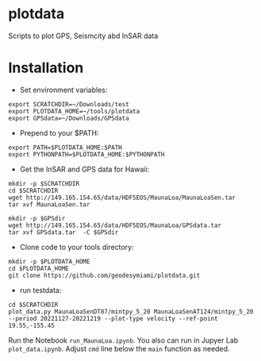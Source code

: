 # plotdata
Scripts to plot GPS, Seismcity abd InSAR data

# Installation
- Set environment variables:
```
export SCRATCHDIR=~/Downloads/test
export PLOTDATA_HOME=~/tools/plotdata
export GPSdata=~/Downloads/GPSdata
```
- Prepend to your $PATH:
```
export PATH=$PLOTDATA_HOME:$PATH
export PYTHONPATH=$PLOTDATA_HOME:$PYTHONPATH
```
- Get the InSAR and GPS data for Hawaii:
```
mkdir -p $SCRATCHDIR
cd $SCRATCHDIR
wget http://149.165.154.65/data/HDF5EOS/MaunaLoa/MaunaLoaSen.tar
tar xvf MaunaLoaSen.tar

mkdir -p $GPSdir
wget http://149.165.154.65/data/HDF5EOS/MaunaLoa/GPSdata.tar
tar xvf GPSdata.tar  -C $GPSdir
```
- Clone code to your tools directory:
```
mkdir -p $PLOTDATA_HOME
cd $PLOTDATA_HOME
git clone https://github.com/geodesymiami/plotdata.git
```
- run testdata:
```
cd $SCRATCHDIR
plot_data.py MaunaLoaSenDT87/mintpy_5_20 MaunaLoaSenAT124/mintpy_5_20 --period 20221127-20221219 --plot-type velocity --ref-point 19.55,-155.45
```
Run the Notebook `run_MaunaLoa.ipynb`.  You also can run in Jupyer Lab `plot_data.ipynb`. Adjust `cmd` line below the `main` function as needed. 
